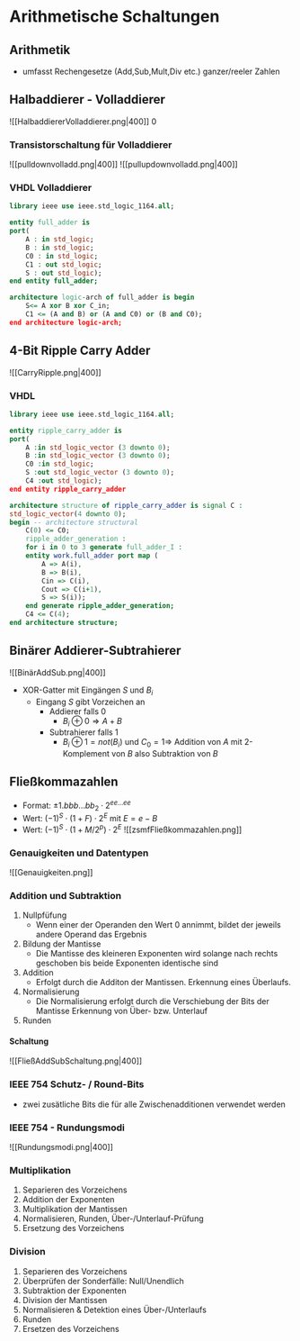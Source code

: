 # Arithmetische Schaltungen
## Arithmetik
- umfasst Rechengesetze (Add,Sub,Mult,Div etc.) ganzer/reeler Zahlen

## Halbaddierer - Volladdierer
![[HalbaddiererVolladdierer.png|400]]
0

### Transistorschaltung für Volladdierer
![[pulldownvolladd.png|400]]
![[pullupdownvolladd.png|400]]

### VHDL Volladdierer
```VHDL
library ieee use ieee.std_logic_1164.all;

entity full_adder is
port(
	A : in std_logic;
	B : in std_logic;
	C0 : in std_logic;
	C1 : out std_logic;
	S : out std_logic);
end entity full_adder;

architecture logic-arch of full_adder is begin
	S<= A xor B xor C_in;
	C1 <= (A and B) or (A and C0) or (B and C0);
end architecture logic-arch;
```

## 4-Bit Ripple Carry Adder
![[CarryRipple.png|400]]
### VHDL
```VHDL
library ieee use ieee.std_logic_1164.all;

entity ripple_carry_adder is
port(
	A :in std_logic_vector (3 downto 0);
	B :in std_logic_vector (3 downto 0);
	C0 :in std_logic;
	S :out std_logic_vector (3 downto 0);
	C4 :out std_logic);
end entity ripple_carry_adder

architecture structure of ripple_carry_adder is signal C :
std_logic_vector(4 downto 0);
begin -- architecture structural
	C(0) <= C0;
	ripple_adder_generation :
	for i in 0 to 3 generate full_adder_I :
	entity work.full_adder port map (
		A => A(i),
		B => B(i),
		Cin => C(i),
		Cout => C(i+1),
		S => S(i));
	end generate ripple_adder_generation;
	C4 <= C(4);
end architecture structure;
```

## Binärer Addierer-Subtrahierer
![[BinärAddSub.png|400]]
- XOR-Gatter mit Eingängen $S$ und $B_i$
	- Eingang $S$ gibt Vorzeichen an
		- Addierer falls $0$
			- $B_i \oplus 0 \Rightarrow A + B$ 
		- Subtrahierer falls $1$
			- $B_i \oplus 1 = not(B_i)$ und $C_0 = 1 \Rightarrow$ Addition von $A$ mit 2-Komplement von $B$ also Subtraktion von $B$

## Fließkommazahlen
- Format: $\pm 1.bbb...bb_2 \cdot 2^{ee...ee}$
- Wert: $(-1)^S \cdot (1+F) \cdot 2^E$ mit $E=e-B$
- Wert: $(-1)^S \cdot (1+M/2^p) \cdot 2^E$
![[zsmfFließkommazahlen.png]]

### Genauigkeiten und Datentypen
![[Genauigkeiten.png]]

### Addition und Subtraktion
1. Nullpfüfung
	- Wenn einer der Operanden den Wert $0$ annimmt, bildet der jeweils andere Operand das Ergebnis
2. Bildung der Mantisse
	- Die Mantisse des kleineren Exponenten wird solange nach rechts geschoben bis beide Exponenten identische sind
3. Addition
	- Erfolgt durch die Additon der Mantissen. Erkennung eines Überlaufs.
4. Normalisierung
	- Die Normalisierung erfolgt durch die Verschiebung der Bits der Mantisse Erkennung von Über- bzw. Unterlauf
5. Runden

#### Schaltung
![[FließAddSubSchaltung.png|400]]

### IEEE 754 Schutz- / Round-Bits
- zwei zusätliche Bits die für alle Zwischenadditionen verwendet werden
### IEEE 754 - Rundungsmodi
![[Rundungsmodi.png|400]]

### Multiplikation
1. Separieren des Vorzeichens
2. Addition der Exponenten
3. Multiplikation der Mantissen
4. Normalisieren, Runden, Über-/Unterlauf-Prüfung
5. Ersetzung des Vorzeichens

### Division
1. Separieren des Vorzeichens
2. Überprüfen der Sonderfälle: Null/Unendlich
3. Subtraktion der Exponenten
4. Division der Mantissen
5. Normalisieren & Detektion eines Über-/Unterlaufs
6. Runden
7. Ersetzen des Vorzeichens

